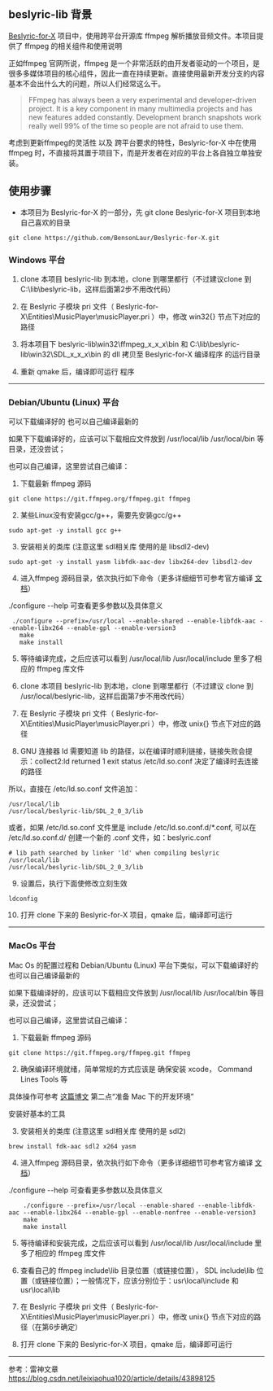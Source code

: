 ## beslyric-lib 背景

[Beslyric-for-X](https://github.com/BensonLaur/Beslyric-for-X) 项目中，使用跨平台开源库 ffmpeg 解析播放音频文件。本项目提供了 ffmpeg 的相关组件和使用说明

正如ffmpeg 官网所说，ffmpeg 是一个非常活跃的由开发者驱动的一个项目，是很多多媒体项目的核心组件，因此一直在持续更新。直接使用最新开发分支的内容基本不会出什么大的问题，所以人们经常这么干。

>FFmpeg has always been a very experimental and developer-driven project. It is a key component in many multimedia projects and has new features added constantly. Development branch snapshots work really well 99% of the time so people are not afraid to use them.

考虑到更新ffmpeg的灵活性 以及 跨平台要求的特性，Beslyric-for-X 中在使用 ffmpeg 时，不直接将其置于项目下，而是开发者在对应的平台上各自独立单独安装。 


## 使用步骤

+ 本项目为 Beslyric-for-X 的一部分，先 git clone Beslyric-for-X 项目到本地自己喜欢的目录

`
git clone https://github.com/BensonLaur/Beslyric-for-X.git
`


### Windows 平台

1. clone 本项目 beslyric-lib 到本地，clone 到哪里都行（不过建议clone 到C:\lib\beslyric-lib，这样后面第2步不用改代码）

2. 在 Beslyric 子模块 pri 文件（ Beslyric-for-X\Entities\MusicPlayer\musicPlayer.pri ）中，修改 win32{} 节点下对应的路径

3. 将本项目下 beslyric-lib\win32\ffmpeg_x_x_x\bin 和 C:\lib\beslyric-lib\win32\SDL_x_x_x\bin 的 dll 拷贝至 Beslyric-for-X 编译程序 的运行目录

4. 重新 qmake 后，编译即可运行 程序


-----------------------------------


### Debian/Ubuntu (Linux) 平台

可以下载编译好的 也可以自己编译最新的

如果下下载编译好的，应该可以下载相应文件放到 /usr/local/lib  /usr/local/bin 等目录，还没尝试；

也可以自己编译，这里尝试自己编译：

1. 下载最新 ffmpeg 源码

` git clone https://git.ffmpeg.org/ffmpeg.git ffmpeg `

2. 某些Linux没有安装gcc/g++，需要先安装gcc/g++

` sudo apt-get -y install gcc g++ `

3. 安装相关的类库 (注意这里 sdl相关库 使用的是 libsdl2-dev)

` sudo apt-get -y install yasm libfdk-aac-dev libx264-dev libsdl2-dev `

4. 进入ffmpeg 源码目录，依次执行如下命令（更多详细细节可参考官方编译 [文档](https://trac.ffmpeg.org/wiki/CompilationGuide)）

./configure --help  可查看更多参数以及具体意义

```
 ./configure --prefix=/usr/local --enable-shared --enable-libfdk-aac --enable-libx264 --enable-gpl --enable-version3
   make
   make install
```

5. 等待编译完成，之后应该可以看到 /usr/local/lib /usr/local/include 里多了相应的 ffmpeg 库文件

6. clone 本项目 beslyric-lib 到本地，clone 到哪里都行（不过建议 clone 到 /usr/local/beslyric-lib，这样后面第7步不用改代码）

7. 在 Beslyric 子模块 pri 文件（ Beslyric-for-X\Entities\MusicPlayer\musicPlayer.pri ）中，修改 unix{} 节点下对应的路径

8. GNU 连接器 ld 需要知道 lib 的路径，以在编译时顺利链接，链接失败会提示：collect2:ld returned 1 exit status
/etc/ld.so.conf 决定了编译时去连接的路径

所以，直接在 /etc/ld.so.conf  文件追加：

```
/usr/local/lib
/usr/local/beslyric-lib/SDL_2_0_3/lib
```

或者，如果 /etc/ld.so.conf 文件里是 include /etc/ld.so.conf.d/*.conf, 可以在 /etc/ld.so.conf.d/ 创建一个新的 .conf 文件，如：beslyric.conf

```
# lib path searched by linker 'ld' when compiling beslyric
/usr/local/lib
/usr/local/beslyric-lib/SDL_2_0_3/lib
```

9. 设置后，执行下面使修改立刻生效

`
ldconfig
`

10. 打开 clone 下来的 Beslyric-for-X 项目，qmake 后，编译即可运行


-----------------------------------

### MacOs 平台

Mac Os 的配置过程和 Debian/Ubuntu (Linux) 平台下类似，可以下载编译好的 也可以自己编译最新的

如果下载编译好的，应该可以下载相应文件放到 /usr/local/lib  /usr/local/bin 等目录，还没尝试；

也可以自己编译，这里尝试自己编译：

1. 下载最新 ffmpeg 源码

` git clone https://git.ffmpeg.org/ffmpeg.git ffmpeg `

2. 确保编译环境就绪，简单常规的方式应该是 确保安装 xcode， Command Lines Tools 等

具体操作可参考 [这篇博文](https://www.cnblogs.com/BensonLaur/p/9461589.html#title2) 第二点“准备 Mac 下的开发环境”

安装好基本的工具

3. 安装相关的类库 (注意这里 sdl相关库 使用的是 sdl2)

` brew install fdk-aac sdl2 x264 yasm `

4. 进入ffmpeg 源码目录，依次执行如下命令（更多详细细节可参考官方编译 [文档](https://trac.ffmpeg.org/wiki/CompilationGuide)）

./configure --help  可查看更多参数以及具体意义

```
    ./configure --prefix=/usr/local --enable-shared --enable-libfdk-aac --enable-libx264 --enable-gpl --enable-nonfree --enable-version3
    make
    make install
```

5. 等待编译和安装完成，之后应该可以看到 /usr/local/lib /usr/local/include 里多了相应的 ffmpeg 库文件

6. 查看自己的 ffmpeg include\lib 目录位置（或链接位置）， SDL include\lib 位置（或链接位置）；一般情况下，应该分别位于：usr\local\include 和 usr\local\lib

7. 在 Beslyric 子模块 pri 文件（ Beslyric-for-X\Entities\MusicPlayer\musicPlayer.pri ）中，修改 unix{} 节点下对应的路径（在第6步确定）

8. 打开 clone 下来的 Beslyric-for-X 项目，qmake 后，编译即可运行


-----------------------------------

参考：雷神文章 https://blog.csdn.net/leixiaohua1020/article/details/43898125

